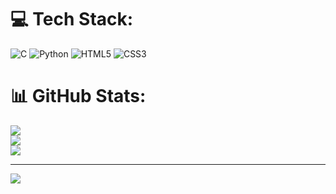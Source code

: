 
# 💻 Tech Stack:
![C](https://img.shields.io/badge/c-%2300599C.svg?style=for-the-badge&logo=c&logoColor=white) ![Python](https://img.shields.io/badge/python-3670A0?style=for-the-badge&logo=python&logoColor=ffdd54) ![HTML5](https://img.shields.io/badge/html5-%23E34F26.svg?style=for-the-badge&logo=html5&logoColor=white) ![CSS3](https://img.shields.io/badge/css3-%231572B6.svg?style=for-the-badge&logo=css3&logoColor=white)
# 📊 GitHub Stats:
![](https://github-readme-stats.vercel.app/api?username=ShiroiB&theme=dark&hide_border=false&include_all_commits=false&count_private=false)<br/>
![](https://github-readme-streak-stats.herokuapp.com/?user=ShiroiB&theme=dark&hide_border=false)<br/>
![](https://github-readme-stats.vercel.app/api/top-langs/?username=ShiroiB&theme=dark&hide_border=false&include_all_commits=false&count_private=false&layout=compact)

---
[![](https://visitcount.itsvg.in/api?id=ShiroiB&icon=0&color=0)](https://visitcount.itsvg.in)

<!-- Proudly created with GPRM ( https://gprm.itsvg.in ) -->
